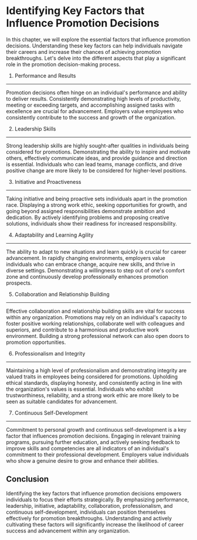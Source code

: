 Identifying Key Factors that Influence Promotion Decisions
===================================================================

In this chapter, we will explore the essential factors that influence promotion decisions. Understanding these key factors can help individuals navigate their careers and increase their chances of achieving promotion breakthroughs. Let's delve into the different aspects that play a significant role in the promotion decision-making process.

1. Performance and Results
--------------------------

Promotion decisions often hinge on an individual's performance and ability to deliver results. Consistently demonstrating high levels of productivity, meeting or exceeding targets, and accomplishing assigned tasks with excellence are crucial for advancement. Employers value employees who consistently contribute to the success and growth of the organization.

2. Leadership Skills
--------------------

Strong leadership skills are highly sought-after qualities in individuals being considered for promotions. Demonstrating the ability to inspire and motivate others, effectively communicate ideas, and provide guidance and direction is essential. Individuals who can lead teams, manage conflicts, and drive positive change are more likely to be considered for higher-level positions.

3. Initiative and Proactiveness
-------------------------------

Taking initiative and being proactive sets individuals apart in the promotion race. Displaying a strong work ethic, seeking opportunities for growth, and going beyond assigned responsibilities demonstrate ambition and dedication. By actively identifying problems and proposing creative solutions, individuals show their readiness for increased responsibility.

4. Adaptability and Learning Agility
------------------------------------

The ability to adapt to new situations and learn quickly is crucial for career advancement. In rapidly changing environments, employers value individuals who can embrace change, acquire new skills, and thrive in diverse settings. Demonstrating a willingness to step out of one's comfort zone and continuously develop professionally enhances promotion prospects.

5. Collaboration and Relationship Building
------------------------------------------

Effective collaboration and relationship building skills are vital for success within any organization. Promotions may rely on an individual's capacity to foster positive working relationships, collaborate well with colleagues and superiors, and contribute to a harmonious and productive work environment. Building a strong professional network can also open doors to promotion opportunities.

6. Professionalism and Integrity
--------------------------------

Maintaining a high level of professionalism and demonstrating integrity are valued traits in employees being considered for promotions. Upholding ethical standards, displaying honesty, and consistently acting in line with the organization's values is essential. Individuals who exhibit trustworthiness, reliability, and a strong work ethic are more likely to be seen as suitable candidates for advancement.

7. Continuous Self-Development
------------------------------

Commitment to personal growth and continuous self-development is a key factor that influences promotion decisions. Engaging in relevant training programs, pursuing further education, and actively seeking feedback to improve skills and competencies are all indicators of an individual's commitment to their professional development. Employers value individuals who show a genuine desire to grow and enhance their abilities.

Conclusion
----------

Identifying the key factors that influence promotion decisions empowers individuals to focus their efforts strategically. By emphasizing performance, leadership, initiative, adaptability, collaboration, professionalism, and continuous self-development, individuals can position themselves effectively for promotion breakthroughs. Understanding and actively cultivating these factors will significantly increase the likelihood of career success and advancement within any organization.
